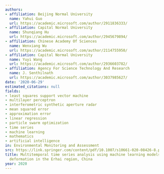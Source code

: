 ```yaml
---
authors:
- affiliation: Beijing Normal University
  name: Yahui Guo
  url: https://academic.microsoft.com/author/2911836333/
- affiliation: Capital Normal University
  name: Shunqiang Hu
  url: https://academic.microsoft.com/author/2945679894/
- affiliation: Chinese Academy Of Sciences
  name: Wenxiang Wu
  url: https://academic.microsoft.com/author/2114755950/
- affiliation: Capital Normal University
  name: Yuyi Wang
  url: https://academic.microsoft.com/author/2936603782/
- affiliation: Agency For Science Technology And Research
  name: J. Senthilnath
  url: https://academic.microsoft.com/author/3037985627/
date: '2020-06-29'
estimated_citations: null
fields:
- least squares support vector machine
- multilayer perceptron
- interferometric synthetic aperture radar
- mean squared error
- approximation error
- linear regression
- particle swarm optimization
- time series
- machine learning
- mathematics
- artificial intelligence
in: Environmental Monitoring and Assessment
src: https://link.springer.com/content/pdf/10.1007/s10661-020-08426-8.pdf
title: Multitemporal time series analysis using machine learning models for ground
  deformation in the Erhai region, China
year: 2020
---
```

